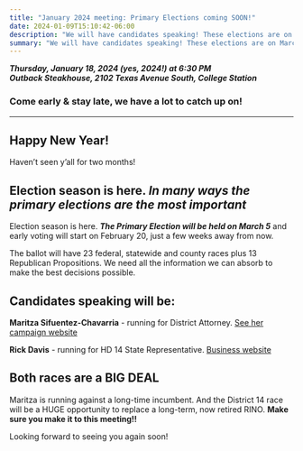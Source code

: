```yaml
---
title: "January 2024 meeting: Primary Elections coming SOON!"
date: 2024-01-09T15:10:42-06:00
description: "We will have candidates speaking! These elections are on March 5 with early voting starting February 20"
summary: "We will have candidates speaking! These elections are on March 5 with early voting starting February 20"
---
```


**_Thursday, January 18, 2024 (yes, 2024!) at 6:30 PM_**  
**_<strong><span class="hilite">Outback Steakhouse</span></strong>, 2102 Texas Avenue South, College Station_**

### Come early & stay late, we have a lot to catch up on!

---

## Happy New Year!

Haven’t seen y’all for two months!  

## Election season is here. *<span class="hilite">In many ways the primary elections are the most important</span>*

Election season is here. ***The Primary Election will be held on March 5*** and early voting will start on February 20, just a few weeks away from now.   

The ballot will have 23 federal, statewide and county races plus 13 Republican Propositions. We need all the information we can absorb to make the best decisions possible.  

## Candidates speaking will be:

**<span class="hilite">Maritza Sifuentez-Chavarria</span>** - running for District Attorney. [See her campaign website](https://maritzafordistrictattorney.com/new-home-copy)  

**<span class="hilite">Rick Davis</span>** - running for HD 14 State Representative. [Business website](https://www.attorneyrickdavis.com/)  

## Both races are a BIG DEAL

Maritza is running against a long-time incumbent. And the District 14 race will be a HUGE opportunity to replace a long-term, now retired RINO. **Make sure you make it to this meeting!!**  
 

Looking forward to seeing you again soon!